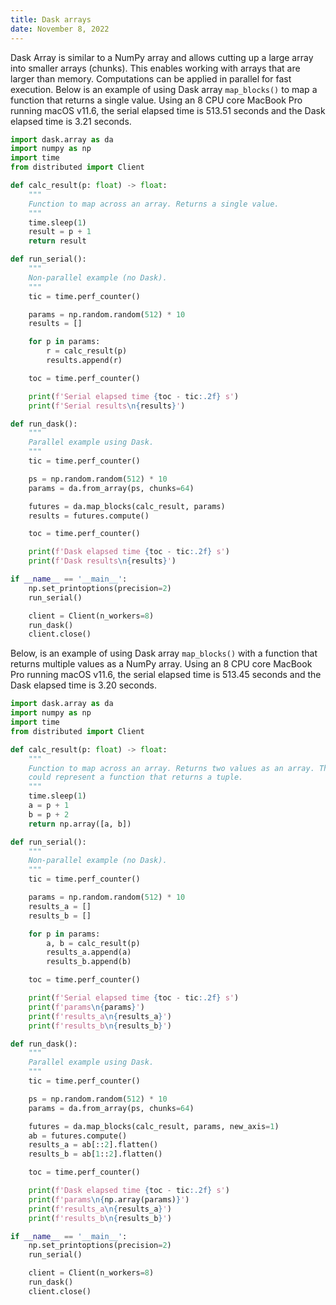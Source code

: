 ```yaml
---
title: Dask arrays
date: November 8, 2022
---
```


Dask Array is similar to a NumPy array and allows cutting up a large array into smaller arrays (chunks). This enables working with arrays that are larger than memory. Computations can be applied in parallel for fast execution. Below is an example of using Dask array `map_blocks()` to map a function that returns a single value. Using an 8 CPU core MacBook Pro running macOS v11.6, the serial elapsed time is 513.51 seconds and the Dask elapsed time is 3.21 seconds.

```python
import dask.array as da
import numpy as np
import time
from distributed import Client

def calc_result(p: float) -> float:
    """
    Function to map across an array. Returns a single value.
    """
    time.sleep(1)
    result = p + 1
    return result

def run_serial():
    """
    Non-parallel example (no Dask).
    """
    tic = time.perf_counter()

    params = np.random.random(512) * 10
    results = []

    for p in params:
        r = calc_result(p)
        results.append(r)

    toc = time.perf_counter()

    print(f'Serial elapsed time {toc - tic:.2f} s')
    print(f'Serial results\n{results}')

def run_dask():
    """
    Parallel example using Dask.
    """
    tic = time.perf_counter()

    ps = np.random.random(512) * 10
    params = da.from_array(ps, chunks=64)

    futures = da.map_blocks(calc_result, params)
    results = futures.compute()

    toc = time.perf_counter()

    print(f'Dask elapsed time {toc - tic:.2f} s')
    print(f'Dask results\n{results}')

if __name__ == '__main__':
    np.set_printoptions(precision=2)
    run_serial()

    client = Client(n_workers=8)
    run_dask()
    client.close()
```

Below, is an example of using Dask array `map_blocks()` with a function that returns multiple values as a NumPy array. Using an 8 CPU core MacBook Pro running macOS v11.6, the serial
elapsed time is 513.45 seconds and the Dask elapsed time is 3.20 seconds.

```python
import dask.array as da
import numpy as np
import time
from distributed import Client

def calc_result(p: float) -> float:
    """
    Function to map across an array. Returns two values as an array. This
    could represent a function that returns a tuple.
    """
    time.sleep(1)
    a = p + 1
    b = p + 2
    return np.array([a, b])

def run_serial():
    """
    Non-parallel example (no Dask).
    """
    tic = time.perf_counter()

    params = np.random.random(512) * 10
    results_a = []
    results_b = []

    for p in params:
        a, b = calc_result(p)
        results_a.append(a)
        results_b.append(b)

    toc = time.perf_counter()

    print(f'Serial elapsed time {toc - tic:.2f} s')
    print(f'params\n{params}')
    print(f'results_a\n{results_a}')
    print(f'results_b\n{results_b}')

def run_dask():
    """
    Parallel example using Dask.
    """
    tic = time.perf_counter()

    ps = np.random.random(512) * 10
    params = da.from_array(ps, chunks=64)

    futures = da.map_blocks(calc_result, params, new_axis=1)
    ab = futures.compute()
    results_a = ab[::2].flatten()
    results_b = ab[1::2].flatten()

    toc = time.perf_counter()

    print(f'Dask elapsed time {toc - tic:.2f} s')
    print(f'params\n{np.array(params)}')
    print(f'results_a\n{results_a}')
    print(f'results_b\n{results_b}')

if __name__ == '__main__':
    np.set_printoptions(precision=2)
    run_serial()

    client = Client(n_workers=8)
    run_dask()
    client.close()
```
